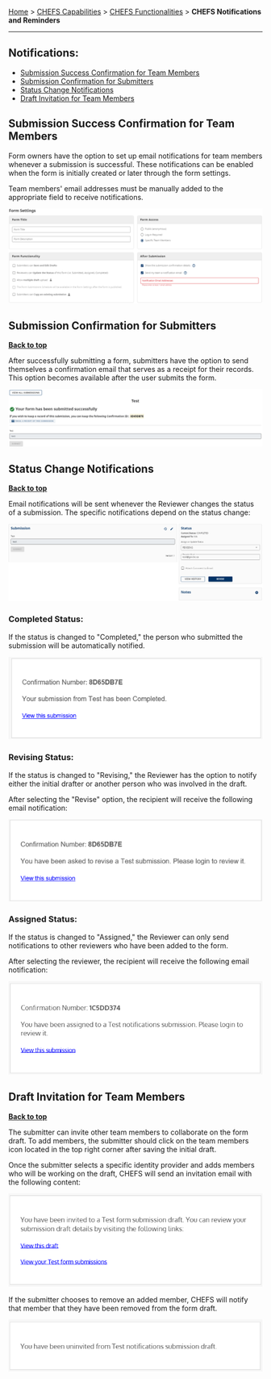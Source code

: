 [Home](index) > [CHEFS Capabilities](CHEFS-Capabilities) > [CHEFS Functionalities](CHEFS-functionalities) > **CHEFS Notifications and Reminders**
***

## Notifications:

* [Submission Success Confirmation for Team Members](#Submission-Success-Confirmation-for-Team-Members)
* [Submission Confirmation for Submitters](#Submission-Confirmation-for-Submitters)
* [Status Change Notifications](#Status-Change-Notifications)
* [Draft Invitation for Team Members](#Draft-Invitation-for-Team-Members)

##

## Submission Success Confirmation for Team Members

Form owners have the option to set up email notifications for team members whenever a submission is successful. These notifications can be enabled when the form is initially created or later through the form settings. 

Team members' email addresses must be manually added to the appropriate field to receive notifications.

![image](images/noti1.png)






## Submission Confirmation for Submitters
**[Back to top](#top)**

After successfully submitting a form, submitters have the option to send themselves a confirmation email that serves as a receipt for their records. This option becomes available after the user submits the form.

![image](images/noti2.png)






## Status Change Notifications
**[Back to top](#top)**

Email notifications will be sent whenever the Reviewer changes the status of a submission. The specific notifications depend on the status change:

![image](images/noti3.png)


### Completed Status: 

If the status is changed to "Completed," the person who submitted the submission will be automatically notified.

![image](images/noti4.png)


### Revising Status: 


If the status is changed to "Revising," the Reviewer has the option to notify either the initial drafter or another person who was involved in the draft.

After selecting the "Revise" option, the recipient will receive the following email notification:

![image](images/noti5.png)


### Assigned Status: 


If the status is changed to "Assigned," the Reviewer can only send notifications to other reviewers who have been added to the form.

After selecting the reviewer, the recipient will receive the following email notification:

![image](images/noti6.png)




## Draft Invitation for Team Members
**[Back to top](#top)**

The submitter can invite other team members to collaborate on the form draft. To add members, the submitter should click on the team members icon located in the top right corner after saving the initial draft.

Once the submitter selects a specific identity provider and adds members who will be working on the draft, CHEFS  will send an invitation email with the following content:

![image](images/noti7.png)


If the submitter chooses to remove an added member, CHEFS will notify that member that they have been removed from the form draft.

![image](images/noti8.png)

